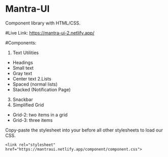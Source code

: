 # Mantra-UI

Component library with HTML/CSS.

#Live Link: https://mantra-ui-2.netlify.app/


#Components:


1. Text Utilities
- Headings
- Small text
- Gray text
- Center text
2.Lists
- Spaced (normal lists)
- Stacked (Notification Page)
3. Snackbar
4. Simplified Grid
- Grid-2: two items in a grid
- Grid-3: three items



Copy-paste the stylesheet <link> into your <head> before all other stylesheets to load our CSS.

```
<link rel="stylesheet" href="https://mantraui.netlify.app/component/component.css">
```

